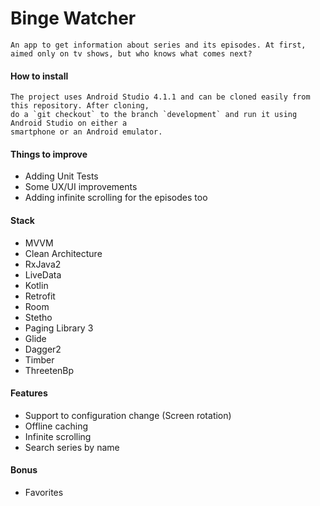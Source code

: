 # Binge Watcher
    An app to get information about series and its episodes. At first, aimed only on tv shows, but who knows what comes next?

#### How to install
    The project uses Android Studio 4.1.1 and can be cloned easily from this repository. After cloning, 
    do a `git checkout` to the branch `development` and run it using Android Studio on either a 
    smartphone or an Android emulator.

#### Things to improve

- Adding Unit Tests
- Some UX/UI improvements
- Adding infinite scrolling for the episodes too

#### Stack

- MVVM
- Clean Architecture
- RxJava2
- LiveData
- Kotlin
- Retrofit
- Room
- Stetho
- Paging Library 3
- Glide
- Dagger2
- Timber
- ThreetenBp

#### Features

- Support to configuration change (Screen rotation)
- Offline caching
- Infinite scrolling
- Search series by name

#### Bonus

- Favorites

